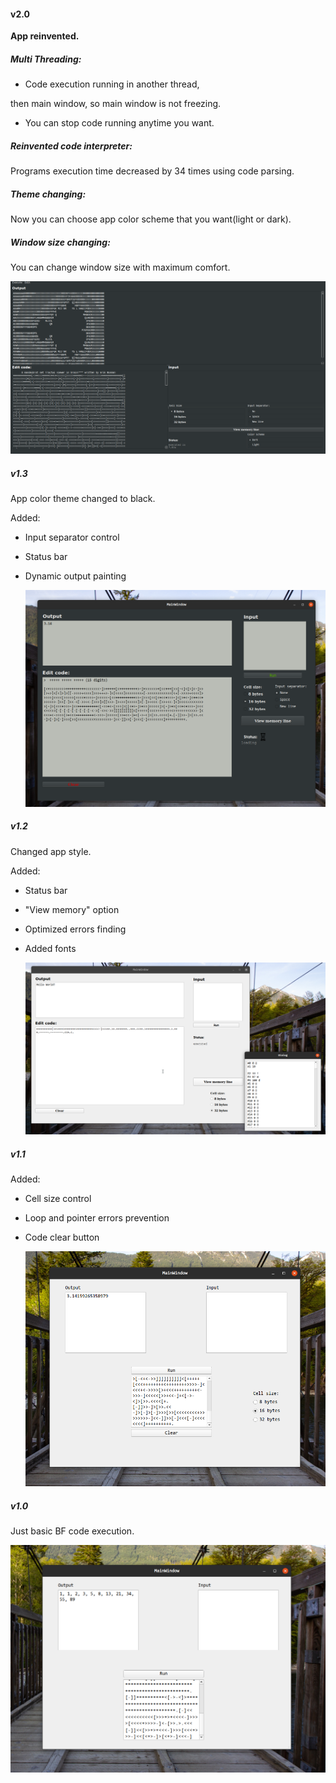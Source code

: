 #### v2.0

**App reinvented.**



##### Multi Threading:

- Code execution running in another thread,

then main window, so main window is not freezing.

- You can stop code running anytime you want.

##### Reinvented code interpreter:

Programs execution time decreased by 34 times using code parsing.

##### Theme changing:

Now you can choose app color scheme that you want(light or dark).

#####  Window size changing:

You can change window size with maximum comfort.

![img2.0](/img/v2_0.png)



##### v1.3

App color theme changed to black.

Added:

- Input separator control

- Status bar

- Dynamic output painting

  ![img1.3](/img/v1_3.png)

##### v1.2

Changed app style.

Added:

- Status bar
- "View memory" option
- Optimized errors finding
- Added fonts

  ![img1.2](/img/v1_2.png)

##### v1.1

Added:

- Cell size control

- Loop and pointer errors prevention

- Code clear button

  ![img1.1](/img/example.png)

##### v1.0

Just basic BF code execution.

![img1.0](/img/v1_0.png)